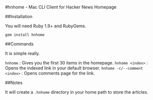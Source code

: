 #hnhome - Mac CLI Client for Hacker News Homepage

##Installation

You will need Ruby 1.9+ and RubyGems.

`gem install hnhome`

##Commands

It is simple really.

`hnhome` : Gives you the first 30 items in the homepage. 
`hnhome <index>` : Opens the indexed link in your default browser. 
`hnhome -c/--comment <index>` : Opens comments page for the link. 

##Notes

It will create a `.hnhome` directory in your home path to store the articles.
